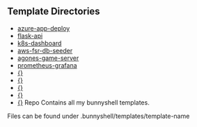 ## Template Directories
- [azure-app-deploy](https://github.com/aminalali8/bunnyshell-templates/tree/main/.bunnyshell/templates/azure-app-deploy)
- [flask-api](https://github.com/aminalali8/bunnyshell-templates/tree/main/.bunnyshell/templates/flask-api)
- [k8s-dashboard](https://github.com/aminalali8/bunnyshell-templates/tree/main/.bunnyshell/templates/k8s-dashboard)
- [aws-fsr-db-seeder](https://github.com/aminalali8/bunnyshell-templates/tree/main/.bunnyshell/templates/aws-fsr-db-seeder)
- [agones-game-server](https://github.com/aminalali8/bunnyshell-templates/tree/main/.bunnyshell/templates/agones-game-server)
- [prometheus-grafana](https://github.com/aminalali8/bunnyshell-templates/tree/main/.bunnyshell/templates/prometheus-grafana)
- [\{\}](https://github.com/aminalali8/bunnyshell-templates/tree/main/.bunnyshell/templates/\{\})
- [\{\}](https://github.com/aminalali8/bunnyshell-templates/tree/main/.bunnyshell/templates/\{\})
- [\{\}](https://github.com/aminalali8/bunnyshell-templates/tree/main/.bunnyshell/templates/\{\})
- [\{\}](https://github.com/aminalali8/bunnyshell-templates/tree/main/.bunnyshell/templates/\{\})
- [\{\}](https://github.com/aminalali8/bunnyshell-templates/tree/main/.bunnyshell/templates/\{\})
Repo Contains all my bunnyshell templates. 

Files can be found under .bunnyshell/templates/template-name

